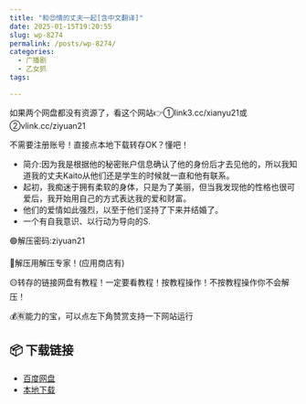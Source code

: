 ```yaml
---
title: "和😍情的丈夫一起[含中文翻译]"
date: 2025-01-15T19:20:55
slug: wp-8274
permalink: /posts/wp-8274/
categories:
  - 广播剧
  - 乙女抓
tags:

---
```


如果两个网盘都没有资源了，看这个网站👉①link3.cc/xianyu21或②vlink.cc/ziyuan21

不需要注册账号！直接点本地下载转存OK？懂吧！

*   简介:因为我是根据他的秘密账户信息确认了他的身份后才去见他的，所以我知道我的丈夫Kaito从他们还是学生的时候就一直和他有联系。
*   起初，我痴迷于拥有柔软的身体，只是为了美丽，但当我发现他的性格也很可爱后，我开始用自己的方式表达我的爱和财富。
*   他们的爱情如此强烈，以至于他们坚持了下来并结婚了。
*   一个有自我意识、以行动为导向的S.

🟢解压密码:ziyuan21

🔵解压用解压专家！(应用商店有)

🟡转存的链接网盘有教程！一定要看教程！按教程操作！不按教程操作你不会解压！

💰🈶能力的宝，可以点左下角赞赏支持一下网站运行

## 📦 下载链接
- [百度网盘](https://blziyuan21.com/pay-download/8274?key=40bd78436d&down_id=0)
- [本地下载](https://blziyuan21.com/pay-download/8274?key=40bd78436d&down_id=1)

